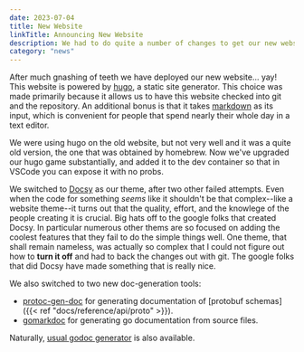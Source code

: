 ```yaml
---
date: 2023-07-04
title: New Website
linkTitle: Announcing New Website
description: We had to do quite a number of changes to get our new website built out and have the automation we wanted.
category: "news"
---
```


After much gnashing of teeth we have deployed our new website... yay! This
website is powered by [hugo](gohugo.io), a static site generator.  This choice
was made primarily because it allows us to have this website checked into git
and the repository.  An additional bonus is that it takes
[markdown](https://www.markdownguide.org) as its input, which is convenient for
people that spend nearly their whole day in a text editor.

We were using hugo on the old website, but not very well and it was a quite old
version, the one that was obtained by homebrew. Now we've upgraded our hugo
game substantially, and added it to the dev container so that in VSCode you
can expose it with no probs.

We switched to [Docsy](https://www.docsy.dev) as our theme, after two other
failed attempts.  Even when the code for something *seems* like it shouldn't
be that complex--like a website theme--it turns out that the quality, effort, and the knowlege of the people creating it is crucial.  Big hats off to the google
folks that created Docsy.
In particular numerous other thems are so focused on adding the coolest features
that they fail to do the simple things well.  One theme, that shall remain
nameless, was actually so complex that I could not figure out how to __turn it
off__ and had to back the changes out with git. The google folks that did Docsy
have made something that is really nice.

We also switched to two new doc-generation tools:
* [protoc-gen-doc](https://github.com/pseudomuto/protoc-gen-doc) for generating
  documentation of [protobuf schemas]({{< ref "docs/reference/api/proto" >}}).
* [gomarkdoc](https://github.com/princjef/gomarkdoc) for generating go 
  documentation from source files. 

Naturally, [usual godoc generator](https://pkg.go.dev/github.com/iansmith/parigot)
is also available.

